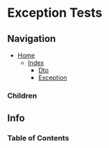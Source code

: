# Exception Tests

## Navigation

* [Home](/README.md)
  * [Index](/docs/Index.md)
    * [Dto](/src/Dto/README.md)
    * [Exception](/src/Dto/Exception/README.md)

### Children

## Info

### Table of Contents
